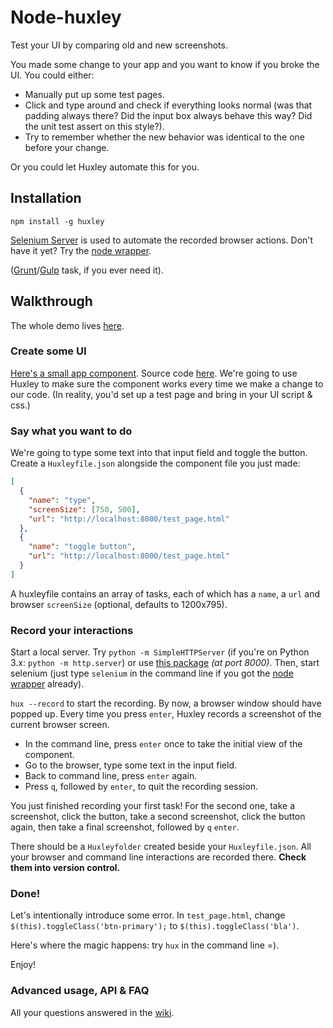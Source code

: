 # Node-huxley

Test your UI by comparing old and new screenshots.

You made some change to your app and you want to know if you broke the UI. You could either:

- Manually put up some test pages.
- Click and type around and check if everything looks normal (was that padding always there? Did the input box always behave this way? Did the unit test assert on this style?).
- Try to remember whether the new behavior was identical to the one before your change.

Or you could let Huxley automate this for you.

## Installation

```
npm install -g huxley
```

[Selenium Server](http://docs.seleniumhq.org/download/) is used to automate the recorded browser actions. Don't have it yet? Try the [node wrapper](https://github.com/eugeneware/selenium-server).

([Grunt](https://github.com/chenglou/grunt-huxley)/[Gulp](https://github.com/joukou/gulp-huxley) task, if you ever need it).

## Walkthrough

The whole demo lives [here](https://github.com/chenglou/huxley-example).

### Create some UI

[Here's a small app component](https://rawgit.com/chenglou/huxley-example/master/test_page.html). Source code [here](https://github.com/chenglou/huxley-example/blob/master/test_page.html). We're going to use Huxley to make sure the component works every time we make a change to our code. (In reality, you'd set up a test page and bring in your UI script & css.)

### Say what you want to do

We're going to type some text into that input field and toggle the button. Create a `Huxleyfile.json` alongside the component file you just made:

```json
[
  {
    "name": "type",
    "screenSize": [750, 500],
    "url": "http://localhost:8000/test_page.html"
  },
  {
    "name": "toggle button",
    "url": "http://localhost:8000/test_page.html"
  }
]
```

A huxleyfile contains an array of tasks, each of which has a `name`, a `url` and browser `screenSize` (optional, defaults to 1200x795).

### Record your interactions

Start a local server. Try `python -m SimpleHTTPServer` (if you're on Python 3.x: `python -m http.server`) or use [this package](https://github.com/nodeapps/http-server) _(at port 8000)_. Then, start selenium (just type `selenium` in the command line if you got the [node wrapper](https://github.com/eugeneware/selenium-server) already).

`hux --record` to start the recording. By now, a browser window should have popped up. Every time you press `enter`, Huxley records a screenshot of the current browser screen.

- In the command line, press `enter` once to take the initial view of the component.
- Go to the browser, type some text in the input field.
- Back to command line, press `enter` again.
- Press `q`, followed by `enter`, to quit the recording session.

You just finished recording your first task! For the second one, take a screenshot, click the button, take a second screenshot, click the button again, then take a final screenshot, followed by `q` `enter`.

There should be a `Huxleyfolder` created beside your `Huxleyfile.json`. All your browser and command line interactions are recorded there. **Check them into version control.**

### Done!

Let's intentionally introduce some error. In `test_page.html`, change `$(this).toggleClass('btn-primary');` to `$(this).toggleClass('bla')`.

Here's where the magic happens: try `hux` in the command line =).

Enjoy!

### Advanced usage, API & FAQ

All your questions answered in the [wiki](https://github.com/chenglou/node-huxley/wiki).
